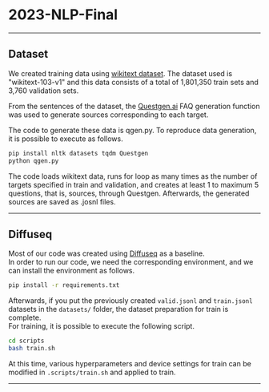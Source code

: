 # 2023-NLP-Final

* * *
## Dataset
We created training data using [wikitext dataset](https://huggingface.co/datasets/wikitext). The dataset used is "wikitext-103-v1" and this data consists of a total of 1,801,350 train sets and 3,760 validation sets.

From the sentences of the dataset, the [Questgen.ai](https://github.com/ramsrigouthamg/Questgen.ai) FAQ generation function was used to generate sources corresponding to each target.

The code to generate these data is qgen.py. To reproduce data generation, it is possible to execute as follows.

```bash 
pip install nltk datasets tqdm Questgen
python qgen.py
```

The code loads wikitext data, runs for loop as many times as the number of targets specified in train and validation, and creates at least 1 to maximum 5 questions, that is, sources, through Questgen. Afterwards, the generated sources are saved as .josnl files.


* * *
## Diffuseq
Most of our code was created using [Diffuseq](https://github.com/Shark-NLP/DiffuSeq) as a baseline.   
In order to run our code, we need the corresponding environment, and we can install the environment as follows.

```bash
pip install -r requirements.txt
```

Afterwards, if you put the previously created `valid.jsonl` and `train.jsonl` datasets in the `datasets/` folder, the dataset preparation for train is complete.   
For training, it is possible to execute the following script.

```bash
cd scripts
bash train.sh
```
At this time, various hyperparameters and device settings for train can be modified in `.scripts/train.sh` and applied to train.

* * *
